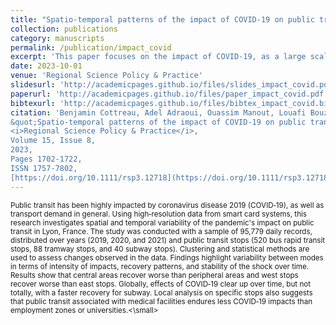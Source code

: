 ```yaml
---
title: "Spatio‐temporal patterns of the impact of COVID‐19 on public transit: An exploratory analysis from Lyon, France"
collection: publications
category: manuscripts
permalink: /publication/impact_covid
excerpt: 'This paper focuses on the impact of COVID-19, as a large scale and long-term disruption, on public transport demand.'
date: 2023-10-01
venue: 'Regional Science Policy & Practice'
slidesurl: 'http://academicpages.github.io/files/slides_impact_covid.pdf'
paperurl: 'http://academicpages.github.io/files/paper_impact_covid.pdf'
bibtexurl: 'http://academicpages.github.io/files/bibtex_impact_covid.bib'
citation: 'Benjamin Cottreau, Adel Adraoui, Ouassim Manout, Louafi Bouzouina,
&quot;Spatio‐temporal patterns of the impact of COVID‐19 on public transit: An exploratory analysis from Lyon, France&quot;,
<i>Regional Science Policy & Practice</i>,
Volume 15, Issue 8,
2023,
Pages 1702-1722,
ISSN 1757-7802,
[https://doi.org/10.1111/rsp3.12718](https://doi.org/10.1111/rsp3.12718)'
---
```

<small>Public transit has been highly impacted by coronavirus disease 2019 (COVID‐19), as well as transport demand in general. Using high‐resolution data from smart card systems, this research investigates spatial and temporal variability of the pandemic's impact on public transit in Lyon, France. The study was conducted with a sample of 95,779 daily records, distributed over years (2019, 2020, and 2021) and public transit stops (520 bus rapid transit stops, 88 tramway stops, and 40 subway stops). Clustering and statistical methods are used to assess changes observed in the data. Findings highlight variability between modes in terms of intensity of impacts, recovery patterns, and stability of the shock over time. Results show that central areas recover worse than peripheral areas and west stops recover worse than east stops. Globally, effects of COVID‐19 clear up over time, but not totally, with a faster recovery for subway. Local analysis on specific stops also suggests that public transit associated with medical facilities endures less COVID‐19 impacts than employment zones or universities.<\small> 
